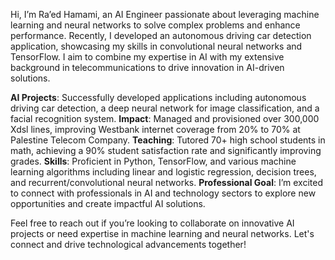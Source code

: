 Hi, I’m Ra’ed Hamami, an AI Engineer passionate about leveraging machine learning and neural networks to solve complex problems and enhance performance. Recently, I developed an autonomous driving car detection application, showcasing my skills in convolutional neural networks and TensorFlow. I aim to combine my expertise in AI with my extensive background in telecommunications to drive innovation in AI-driven solutions.

 **AI Projects**: Successfully developed applications including autonomous driving car detection, a deep neural network for image classification, and a facial recognition system.
 **Impact**: Managed and provisioned over 300,000 Xdsl lines, improving Westbank internet coverage from 20% to 70% at Palestine Telecom Company.
 **Teaching**: Tutored 70+ high school students in math, achieving a 90% student satisfaction rate and significantly improving grades.
**Skills**: Proficient in Python, TensorFlow, and various machine learning algorithms including linear and logistic regression, decision trees, and recurrent/convolutional neural networks.
**Professional Goal**: I’m excited to connect with professionals in AI and technology sectors to explore new opportunities and create impactful AI solutions.

Feel free to reach out if you’re looking to collaborate on innovative AI projects or need expertise in machine learning and neural networks. Let's connect and drive technological advancements together!
<!---
raedalh/raedalh is a ✨ special ✨ repository because its `README.md` (this file) appears on your GitHub profile.
You can click the Preview link to take a look at your changes.
--->
